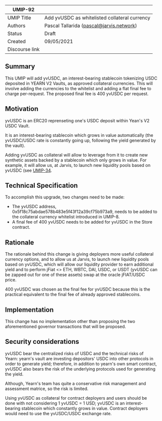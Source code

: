 | UMIP-92    |                                                                                                                                          |
|------------|------------------------------------------------------------------------------------------------------------------------------------------|
| UMIP Title | Add yvUSDC as whitelisted collateral currency              |
| Authors    | Pascal Tallarida (pascal@jarvis.network)                 |
| Status     | Draft                                                 |
| Created    | 09/05/2021   
| Discourse link    |                                    |

## Summary

This UMIP will add yvUSDC, an interest-bearing stablecoin tokenizing USDC deposited in YEARN V2 Vaults, as approved collateral currencies. This will involve adding the currencies to the whitelist and adding a flat final fee to charge per-request. The proposed final fee is 400 yvUSDC per request.

## Motivation

yvUSDC is an ERC20 reprenseting one's USDC deposit within Yean's V2 USDC Vault. 

It is an interest-bearing stablecoin which grows in value automatically (the yvUSDC/USDC rate is constantly going up, following the yield generated by the vault). 

Adding yvUSDC as collateral will allow to leverage from it to create new synthetic assets backed by a stablecoin which only grows in value. For example, it will allow us, at Jarvis, to launch new liquidity pools based on yvUSDC (see [UMIP-34](https://github.com/UMAprotocol/UMIPs/blob/master/UMIPs/umip-34.md). 



## Technical Specification

To accomplish this upgrade, two changes need to be made:

- The yvUSDC address, 0x5f18c75abdae578b483e5f43f12a39cf75b973a9, needs to be added to the collateral currency whitelist
  introduced in UMIP-8.
- A final fee of 400 yvUSDC needs to be added for yvUSDC in the Store contract.

## Rationale

The rationale behind this change is giving deployers more useful collateral currency options, and to allow us at Jarvis, to launch new liquidity pools based on yvUSDC, which will allow our liquidity provider to earn additional yield and to perform jFiat <> ETH, WBTC, DAI, USDC, or USDT (yvUSDC can be zapped out for one of these assets) swap at the oracle jFIAT/USDC price.	


400 yvUSDC was chosen as the final fee for yvUSDC because this is the practical equivalent to the final fee of already
approved stablecoins.



## Implementation

This change has no implementation other than proposing the two aforementioned governor transactions that will be
proposed.

## Security considerations
yvUSDC bear the centralized risks of USDC and the technical risks of Yearn: yearn's vault  are investing depositors' USDC into other protocols in order to generate yield; therefore, in addition to yearn's own smart contract, yvUSDC also bears the risk of the underlying protocols used for generating the yield.

Although, Yearn's team has quite a conservative risk management and assessment matrice, so the risk is limited.

Using yvUSDC as collateral for contract deployers and users should be done with not considering 1 yvUSDC = 1 USD; yvUSDC is an interest-bearing stablecoin which constantly grows in value. Contract deployers would need to use the yvUSDC/USDC exchange rate.